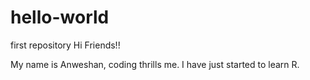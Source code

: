 hello-world
===========

first repository
Hi Friends!!

My name is Anweshan, coding thrills me.
I have just started to learn R.

